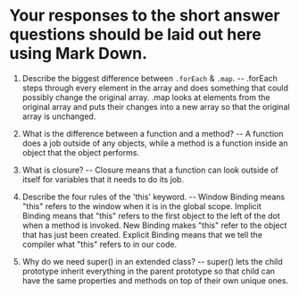 # Your responses to the short answer questions should be laid out here using Mark Down.
1. Describe the biggest difference between `.forEach` & `.map`. -- .forEach steps through every element in the array and does something that could possibly change the original array. .map looks at elements from the original array and puts their changes into a new array so that the original array is unchanged.


2. What is the difference between a function and a method? -- A function does a job outside of any objects, while a method is a function inside an object that the object performs.


3. What is closure? -- Closure means that a function can look outside of itself for variables that it needs to do its job.


4. Describe the four rules of the 'this' keyword. -- Window Binding means "this" refers to the window when it is in the global scope. Implicit Binding means that "this" refers to the first object to the left of the dot when a method is invoked. New Binding makes "this" refer to the object that has just been created. Explicit Binding means that we tell the compiler what "this" refers to in our code.


5. Why do we need super() in an extended class? -- super() lets the child prototype inherit everything in the parent prototype so that child can have the same properties and methods on top of their own unique ones.
